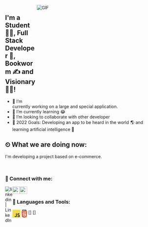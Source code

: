 <img align="right" alt="GIF" src="https://github.com/abhisheknaiidu/abhisheknaiidu/blob/master/code.gif?raw=true" width="400" height="320" />

## I'm a Student 👨‍🎓, Full Stack Developer 🚀, Bookworm ✍ and Visionary 👨‍🎓!
- 🔭 I’m currently working on a large and special application.
- 🌱 I’m currently learning 😂
- 👯 I’m looking to collaborate with other developer 
- 🥅 2022 Goals: Developing an app to be heard in the world 🌎 and learning artificial intelligence 🤖

## ⏲ What we are doing now:
I'm developing a project based on e-commerce. 

<br />

### 📩 Connect with me:

[<img align="left" alt="linkedin | LinkedIn" width="24px" src="https://raw.githubusercontent.com/peterthehan/peterthehan/master/assets/linkedin.svg" />][linkedin]
[<img align="left" height="24" width="24" src="https://cdn.jsdelivr.net/npm/simple-icons@v4/icons/instagram.svg" />][instagram]
[<img align="left" height="24" width="24" src="https://cdn.jsdelivr.net/npm/simple-icons@v4/icons/gmail.svg" />][gmail]

<br />

### 🔧 Languages and Tools:

[<img align="left" alt="Ios" width="26px" src="https://raw.githubusercontent.com/github/explore/cebd63002168a05a6a642f309227eefeccd92950/topics/javascript/javascript.png" />]
[<img align="left" alt="Ios" width="26px" src="https://raw.githubusercontent.com/github/explore/cebd63002168a05a6a642f309227eefeccd92950/topics/html/html.png" />]


<br />
<br />
<br />
<br />


[instagram]: https://www.instagram.com/oguzhan.suavi
[linkedin]: https://www.linkedin.com/in/oguzhan-tasci/
[gmail]: mailto:oguzhann.tasci07@gmail.com

